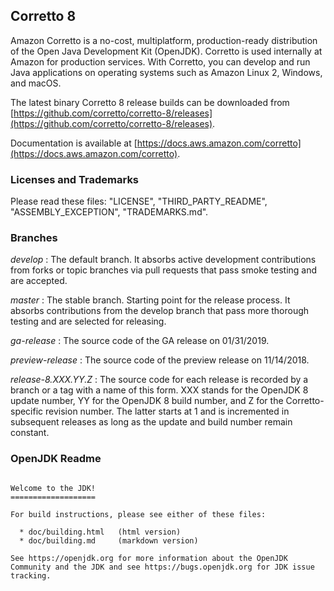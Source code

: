 ## Corretto 8

Amazon Corretto is a no-cost, multiplatform, production-ready distribution of the Open Java Development Kit (OpenJDK). Corretto is used internally at Amazon for production services. With Corretto, you can develop and run Java applications on operating systems such as Amazon Linux 2, Windows, and macOS.

The latest binary Corretto 8 release builds can be downloaded from [https://github.com/corretto/corretto-8/releases](https://github.com/corretto/corretto-8/releases).

Documentation is available at [https://docs.aws.amazon.com/corretto](https://docs.aws.amazon.com/corretto).

### Licenses and Trademarks

Please read these files: "LICENSE", "THIRD_PARTY_README", "ASSEMBLY_EXCEPTION", "TRADEMARKS.md".

### Branches

_develop_
: The default branch. It absorbs active development contributions from forks or topic branches via pull requests that pass smoke testing and are accepted.

_master_
: The stable branch. Starting point for the release process. It absorbs contributions from the develop branch that pass more thorough testing and are selected for releasing.

_ga-release_
: The source code of the GA release on 01/31/2019.

_preview-release_
: The source code of the preview release on 11/14/2018.

_release-8.XXX.YY.Z_
: The source code for each release is recorded by a branch or a tag with a name of this form. XXX stands for the OpenJDK 8 update number, YY for the OpenJDK 8 build number, and Z for the Corretto-specific revision number. The latter starts at 1 and is incremented in subsequent releases as long as the update and build number remain constant.

### OpenJDK Readme
```

Welcome to the JDK!
===================

For build instructions, please see either of these files:

  * doc/building.html   (html version)
  * doc/building.md     (markdown version)

See https://openjdk.org for more information about the OpenJDK
Community and the JDK and see https://bugs.openjdk.org for JDK issue
tracking.
```
